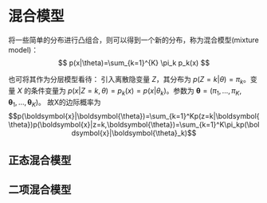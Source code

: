 # 混合模型

将一些简单的分布进行凸组合，则可以得到一个新的分布，称为混合模型(mixture model)：
$$ p(x|\theta)=\sum_{k=1}^{K} \pi_k p_k(x) $$

也可将其作为分层模型看待：
引入离散隐变量 $Z$，其分布为 $p(Z=k|\theta)=\pi _k$。变量 $X$ 的条件变量为 $p(x|Z=k,\theta)=p_k(x)=p(x|\theta _k)$。参数为
$\boldsymbol{\theta}=(\pi_{1},\ldots,\pi_{K},\boldsymbol{\theta}_{1},\ldots,\boldsymbol{\theta}_{K})$。
故X的边际概率为
$$p(\boldsymbol{x}|\boldsymbol{\theta})=\sum_{k=1}^Kp(z=k|\boldsymbol{\theta})p(\boldsymbol{x}|z=k,\boldsymbol{\theta})=\sum_{k=1}^K\pi_kp(\boldsymbol{x}|\boldsymbol{\theta}_k)$$

## 正态混合模型

## 二项混合模型